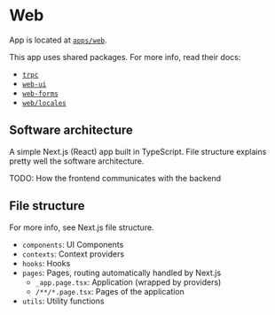 # Web

App is located at [`apps/web`](../../../apps/web).

This app uses shared packages. For more info, read their docs:

- [`trpc`](../packages/api.md)
- [`web-ui`](../packages/web-ui.md)
- [`web-forms`](../packages/web-forms.md)
- [`web/locales`](../packages/web/locales.md)

## Software architecture

A simple Next.js (React) app built in TypeScript. File structure explains pretty well the software architecture.

TODO: How the frontend communicates with the backend

## File structure

For more info, see Next.js file structure.

- `components`: UI Components
- `contexts`: Context providers
- `hooks`: Hooks
- `pages`: Pages, routing automatically handled by Next.js
  - `_app.page.tsx`: Application (wrapped by providers)
  - `/**/*.page.tsx`: Pages of the application
- `utils`: Utility functions
